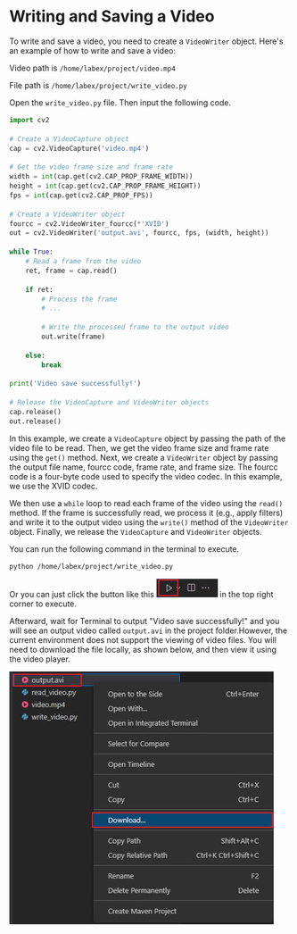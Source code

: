 # Writing and Saving a Video

To write and save a video, you need to create a `VideoWriter` object. Here's an example of how to write and save a video:

Video path is `/home/labex/project/video.mp4`

File path is `/home/labex/project/write_video.py`

Open the `write_video.py` file. Then input the following code.

```python
import cv2

# Create a VideoCapture object
cap = cv2.VideoCapture('video.mp4')

# Get the video frame size and frame rate
width = int(cap.get(cv2.CAP_PROP_FRAME_WIDTH))
height = int(cap.get(cv2.CAP_PROP_FRAME_HEIGHT))
fps = int(cap.get(cv2.CAP_PROP_FPS))

# Create a VideoWriter object
fourcc = cv2.VideoWriter_fourcc(*'XVID')
out = cv2.VideoWriter('output.avi', fourcc, fps, (width, height))

while True:
    # Read a frame from the video
    ret, frame = cap.read()

    if ret:
        # Process the frame
        # ...

        # Write the processed frame to the output video
        out.write(frame)

    else:
        break

print('Video save successfully!')

# Release the VideoCapture and VideoWriter objects
cap.release()
out.release()
```

In this example, we create a `VideoCapture` object by passing the path of the video file to be read. Then, we get the video frame size and frame rate using the `get()` method. Next, we create a `VideoWriter` object by passing the output file name, fourcc code, frame rate, and frame size. The fourcc code is a four-byte code used to specify the video codec. In this example, we use the XVID codec.

We then use a `while` loop to read each frame of the video using the `read()` method. If the frame is successfully read, we process it (e.g., apply filters) and write it to the output video using the `write()` method of the `VideoWriter` object. Finally, we release the `VideoCapture` and `VideoWriter` objects.

You can run the following command in the terminal to execute.

```bash
python /home/labex/project/write_video.py
```

Or you can just click the button like this ![Run Python File](./assets/run_python_file_button.jpg "Run Python File") in the top right corner to execute.

Afterward, wait for Terminal to output "Video save successfully!" and you will see an output video called `output.avi` in the project folder.However, the current environment does not support the viewing of video files. You will need to download the file locally, as shown below, and then view it using the video player.

![Download Video File](./assets/download_video.jpg "Download Video File")
